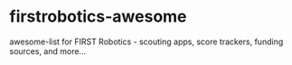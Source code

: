 # firstrobotics-awesome
awesome-list for FIRST Robotics - scouting apps, score trackers, funding sources, and more...
